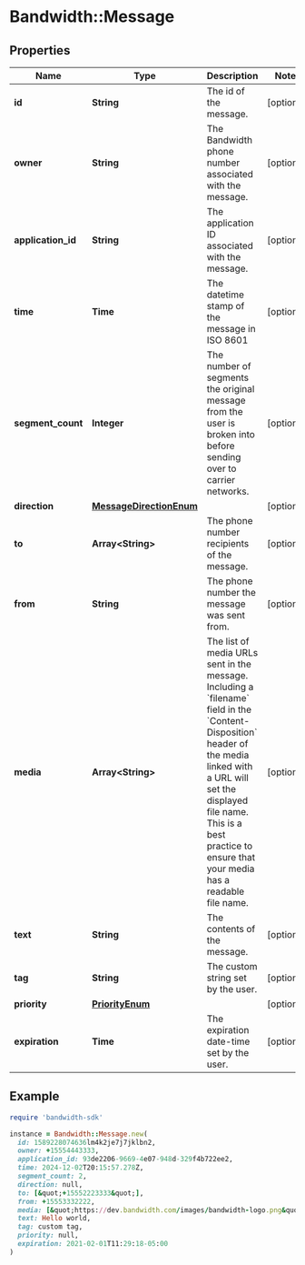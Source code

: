 # Bandwidth::Message

## Properties

| Name | Type | Description | Notes |
| ---- | ---- | ----------- | ----- |
| **id** | **String** | The id of the message. | [optional] |
| **owner** | **String** | The Bandwidth phone number associated with the message. | [optional] |
| **application_id** | **String** | The application ID associated with the message. | [optional] |
| **time** | **Time** | The datetime stamp of the message in ISO 8601 | [optional] |
| **segment_count** | **Integer** | The number of segments the original message from the user is broken into before sending over to carrier networks. | [optional] |
| **direction** | [**MessageDirectionEnum**](MessageDirectionEnum.md) |  | [optional] |
| **to** | **Array&lt;String&gt;** | The phone number recipients of the message. | [optional] |
| **from** | **String** | The phone number the message was sent from. | [optional] |
| **media** | **Array&lt;String&gt;** | The list of media URLs sent in the message. Including a &#x60;filename&#x60; field in the &#x60;Content-Disposition&#x60; header of the media linked with a URL will set the displayed file name. This is a best practice to ensure that your media has a readable file name. | [optional] |
| **text** | **String** | The contents of the message. | [optional] |
| **tag** | **String** | The custom string set by the user. | [optional] |
| **priority** | [**PriorityEnum**](PriorityEnum.md) |  | [optional] |
| **expiration** | **Time** | The expiration date-time set by the user. | [optional] |

## Example

```ruby
require 'bandwidth-sdk'

instance = Bandwidth::Message.new(
  id: 1589228074636lm4k2je7j7jklbn2,
  owner: +15554443333,
  application_id: 93de2206-9669-4e07-948d-329f4b722ee2,
  time: 2024-12-02T20:15:57.278Z,
  segment_count: 2,
  direction: null,
  to: [&quot;+15552223333&quot;],
  from: +15553332222,
  media: [&quot;https://dev.bandwidth.com/images/bandwidth-logo.png&quot;],
  text: Hello world,
  tag: custom tag,
  priority: null,
  expiration: 2021-02-01T11:29:18-05:00
)
```

